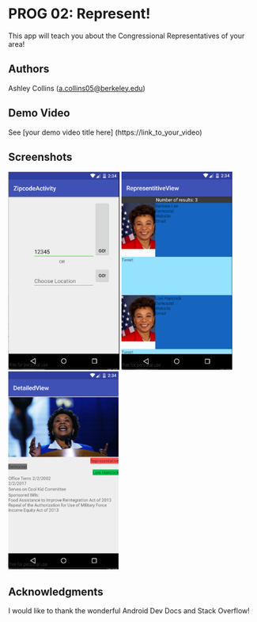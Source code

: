 # PROG 02: Represent!

This app will teach you about the Congressional Representatives of your area!

## Authors

Ashley Collins ([a.collins05@berkeley.edu](mailto:a.collins05@berkeley.edu))

## Demo Video

See [your demo video title here] (https://link_to_your_video)

## Screenshots

<img src="screenshots/AppViewOne.png" height="400" alt="Screenshot"/>
<img src="screenshots/AppView2.png" height="400" alt="Screenshot"/>
<img src="screenshots/AppView3.png" height="400" alt="Screenshot"/>

## Acknowledgments

I would like to thank the wonderful Android Dev Docs and Stack Overflow!

